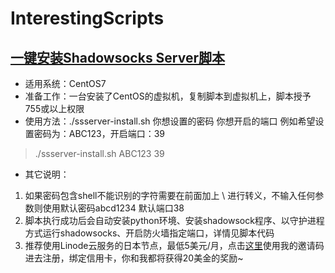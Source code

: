 # InterestingScripts

## [一键安装Shadowsocks Server脚本](https://github.com/ahtcfg24/InterestingScripts/blob/master/shell/ssserver-install.sh)
* 适用系统：CentOS7
* 准备工作：一台安装了CentOS的虚拟机，复制脚本到虚拟机上，脚本授予755或以上权限
* 使用方法：./ssserver-install.sh 你想设置的密码 你想开启的端口
例如希望设置密码为：ABC123，开启端口：39
> ./ssserver-install.sh ABC123 39

* 其它说明：
1. 如果密码包含shell不能识别的字符需要在前面加上 \ 进行转义，不输入任何参数则使用默认密码abcd1234 默认端口38
2. 脚本执行成功后会自动安装python环境、安装shadowsock程序、以守护进程方式运行shadowsocks、开启防火墙指定端口，详情见脚本代码
3. 推荐使用Linode云服务的日本节点，最低5美元/月，点击[这里](https://www.linode.com/?r=078af6c130e3db5f5626ff5d79b09adcf09892c7)使用我的邀请码进去注册，绑定信用卡，你和我都将获得20美金的奖励~
